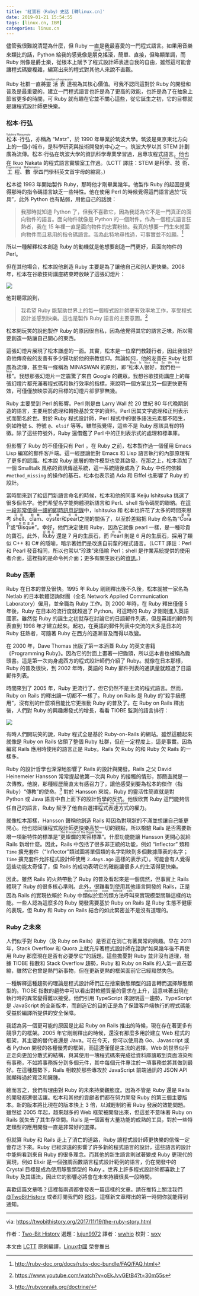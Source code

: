 ```yaml
---
title: '紅寶石（Ruby）史話 [轉linux.cn]'
date: 2019-01-21 15:54:55
tags: [linux.cn, IBM]
categories: linux.cn
---
```

儘管我很難說清楚為什麼，但 Ruby 一直是我最喜愛的一門程式語言。如果用音樂來類比的話，Python 給我的感覺像是<ruby>朋克搖滾<rt>punk rock</rt></ruby>，簡單、直接，但略顯單調，而 Ruby 則像是爵士樂，從根本上賦予了程式設計師表達自我的自由，雖然這可能會讓程式碼變複雜，編寫出來的程式對其他人來說不直觀。

Ruby 社群一直將<ruby>靈活表達<rt>freedom of expression</rt></ruby>視為其核心價值。可我不認同這對於 Ruby 的開發和普及是最重要的。建立一門程式語言也許是為了更高的效能，也許是為了在抽象上節省更多的時間，可 Ruby 就有趣在它並不關心這些，從它誕生之初，它的目標就是讓程式設計師更快樂。

<!-- more --> 

### 松本·行弘

<ruby>松本·行弘<rt>Yukihiro Matsumoto</rt></ruby>，亦稱為 “Matz”，於 1990 年畢業於筑波大學。筑波是東京東北方向上的一個小城市，是科學研究與技術開發的中心之一。筑波大學以其 STEM 計劃廣為流傳。松本·行弘在筑波大學的資訊科學專業學習過，且專攻程式語言。他也在 Ikuo Nakata 的程式語言實驗室工作過。（LCTT 譯註：STEM 是<ruby>科學<rt>Science</rt></ruby>、<ruby>技術<rt>Technology</rt></ruby>、<ruby>工程<rt>Engineering</rt></ruby>、<ruby>數學<rt>Mathematics</rt></ruby>四門學科英文首字母的縮寫。）

松本從 1993 年開始製作 Ruby，那時他才剛畢業幾年。他製作 Ruby 的起因是覺得那時的指令碼語言缺乏一些特性。他在使用 Perl 的時候覺得這門語言過於“玩具”，此外 Python 也有點弱，用他自己的話說：

> 我那時就知道 Python 了，但我不喜歡它，因為我認為它不是一門真正的面向物件的語言。面向物件就像是 Python 的一個附件。作為一個程式語言狂熱者，我在 15 年裡一直是面向物件的忠實粉絲。我真的想要一門生來就面向物件而且易用的指令碼語言。我為此特地尋找過，可事實並不如願。[^1]

所以一種解釋松本創造 Ruby 的動機就是他想要創造一門更好，且面向物件的 Perl。

但在其他場合，松本說他創造 Ruby 主要是為了讓他自己和別人更快樂。2008 年，松本在谷歌技術講座結束時放映了這張幻燈片：

![][1]

他對聽眾說到，

> 我希望 Ruby 能幫助世界上的每一個程式設計師更有效率地工作，享受程式設計並感到快樂。這也是製作 Ruby 語言的主要意圖。[^2]

松本開玩笑的說他製作 Ruby 的原因很自私，因為他覺得其它的語言乏味，所以需要創造一點讓自己開心的東西。

這張幻燈片展現了松本謙虛的一面。其實，松本是一位摩門教踐行者，因此我很好奇他傳奇般的友善有多少歸功於他的宗教信仰。無論如何，他的友善在 Ruby 社群廣為流傳，甚至有一條稱為 MINASWAN 的原則，即“<ruby>松本人很好，我們也一樣<rt>Matz Is Nice And So We Are Nice</rt></ruby>”。我想那張幻燈片一定震驚了來自 Google 的觀眾。我想谷歌技術講座上的每張幻燈片都充滿著程式碼和執行效率的指標，來說明一個方案比另一個更快更有效，可僅僅放映崇高的目標的幻燈片卻寥寥無幾。

Ruby 主要受到 Perl 的影響。Perl 則是由 Larry Wall 於 20 世紀 80 年代晚期創造的語言，主要用於處理和轉換基於文字的資料。Perl 因其文字處理和正則表示式而聞名於世。對於 Ruby 程式設計師，Perl 程式中的很多語法元素都不陌生，例如符號 `$`、符號 `@`、`elsif` 等等。雖然我覺得，這些不是 Ruby 應該具有的特徵。除了這些符號外，Ruby 還借鑑了 Perl 中的正則表示式的處理和標準庫。

但影響了 Ruby 的不僅僅只有 Perl 。在 Ruby 之前，松本製作過一個僅用 Emacs Lisp 編寫的郵件客戶端。這一經歷讓他對 Emacs 和 Lisp 語言執行的內部原理有了更多的認識。松本說 Ruby 底層的物件模型也受其啟發。在那之上，松本添加了一個 Smalltalk 風格的資訊傳遞系統，這一系統隨後成為了 Ruby 中任何依賴 `#method_missing` 的操作的基石。松本也表示過 Ada 和 Eiffel 也影響了 Ruby 的設計。

當時間來到了給這門新語言命名的時候，松本和他的同事 Keiju Ishitsuka 挑選了很多個名字。他們希望名字能夠體現新語言和 Perl、shell 指令碼間的聯絡。在[這一段非常值得一讀的即時訊息記錄][2]中，Ishitsuka 和 松本也許花了太多的時間來思考 <ruby>shell<rt>貝殼</rt></ruby>、<ruby>clam<rt>蛤蠣</rt></ruby>、<ruby>oyster<rt>牡蠣</rt></ruby>和<ruby>pearl<rt>珍珠</rt></ruby>之間的關係了，以至於差點把 Ruby 命名為“<ruby>Coral<rt>珊瑚蟲</rt></ruby>”或“<ruby>Bisque<rt>貝類濃湯</rt></ruby>”。幸好，他們決定使用 Ruby，因為它就像 pearl 一樣，是一種珍貴的寶石。此外，<ruby>Ruby<rt>紅寶石</rt></ruby> 還是 7 月的生辰石，而 <ruby>Pearl<rt>珍珠</rt></ruby> 則是 6 月的生辰石，採用了類似 C++ 和 C# 的隱喻，暗示著她們是改進自前輩的程式語言。（LCTT 譯註：Perl 和 Pearl 發音相同，所以也常以“珍珠”來借喻 Perl；shell 是作業系統提供的使用者介面，這裡指的是命令列介面；更多有關生辰石的[資訊](https://zh.wikipedia.org/zh-hans/%E8%AA%95%E7%94%9F%E7%9F%B3)。）

### Ruby 西漸

Ruby 在日本的普及很快。1995 年 Ruby 剛剛釋出後不久後，松本就被一家名為 Netlab 的日本軟體諮詢財團（全名 Network Applied Communication Laboratory）僱用，並全職為 Ruby 工作。到 2000 年時，在 Ruby 釋出僅僅 5 年後，Ruby 在日本的流行度就超過了 Python。可這時的 Ruby 才剛剛進入英語國家。雖然從 Ruby 的誕生之初就存在討論它的日語郵件列表，但是英語的郵件列表直到 1998 年才建立起來。起初，在英語的郵件列表中交流的大多是日本的 Ruby 狂熱者，可隨著 Ruby 在西方的逐漸普及而得以改變。

在 2000 年，Dave Thomas 出版了第一本涵蓋 Ruby 的英文書籍《Programming Ruby》。因為它的封面上畫著一把鋤頭，所以這本書也被稱為鋤頭書。這是第一次向身處西方的程式設計師們介紹了 Ruby。就像在日本那樣，Ruby 的普及很快，到 2002 年時，英語的 Ruby 郵件列表的通訊量就超過了日語郵件列表。

時間來到了 2005 年，Ruby 更流行了，但它仍然不是主流的程式語言。然而，Ruby on Rails 的釋出讓一切都不一樣了。Ruby on Rails 是 Ruby 的“殺手級應用”，沒有別的什麼項目能比它更推動 Ruby 的普及了。在 Ruby on Rails 釋出後，人們對 Ruby 的興趣爆發式的增長，看看 TIOBE 監測的語言排行：

![][3]

有時人們開玩笑的說，Ruby 程式全是基於 Ruby-on-Rails 的網站。雖然這聽起來就像是 Ruby on Rails 佔領了整個 Ruby 社群，但在一定程度上，這是事實。因為編寫 Rails 應用時使用的語言正是 Ruby。Rails 欠 Ruby 的和 Ruby 欠 Rails 的一樣多。

Ruby 的設計哲學也深深地影響了 Rails 的設計與開發。Rails 之父 David Heinemeier Hansson 常常提起他第一次與 Ruby 的接觸的情形，那簡直就是一次傳教。他說，那種經歷簡直太有感召力了，讓他感受到要為松本的傑作（指 Ruby）“傳教”的使命。[^3] 對於 Hansson 來說，Ruby 的靈活性簡直就是對 Python 或 Java 語言中自上而下的設計哲學的反抗。他很欣賞 Ruby 這門能夠信任自己的語言，Ruby 賦予了他自由選擇<ruby>程式表達方式<rt>express his programs</rt></ruby>的權力。

就像松本那樣，Hansson 聲稱他創造 Rails 時因為對現狀的不滿並想讓自己能更開心。他也認同讓程式設計師更快樂高於一切的觀點，所以檢驗 Rails 是否需要新增一項新特性的標準是“<ruby>更燦爛的笑容標準<rt>The Principle of The Bigger Smile</rt></ruby>”。什麼功能能讓 Hansson 更開心就給 Rails 新增什麼。因此，Rails 中包括了很多非正統的功能，例如 “Inflector” 類和 `Time` 擴充套件（“Inflector”類試圖將單個類的名字對映到多個數據庫表的名字；`Time` 擴充套件允許程式設計師使用 `2.days.ago` 這樣的表示式）。可能會有人覺得這些功能太奇怪了，但 Rails 的成功表明它的確能讓很多人的生活得更快樂。

因此，雖然 Rails 的火熱帶動了 Ruby 的普及看起來是一個偶然，但事實上 Rails 體現了 Ruby 的很多核心準則。此外，很難看到使用其他語言開發的 Rails，正是因為 Rails 的實現依賴於 Ruby 中<ruby>類似於宏的類方法呼叫<rt>macro-like class method calls</rt></ruby>來實現模型關聯這樣的功能。一些人認為這麼多的 Ruby 開發需要基於 Ruby on Rails 是 Ruby 生態不健康的表現，但 Ruby 和 Ruby on Rails 結合的如此緊密並不是沒有道理的。

### Ruby 之未來  

人們似乎對 Ruby（及 Ruby on Rails）是否正在消亡有著異常的興趣。早在 2011 年，Stack Overflow 和 Quora 上就充斥著程式設計師在諮詢“如果幾年後不再使用 Ruby 那麼現在是否有必要學它”的話題。這些擔憂對 Ruby 並非沒有道理，根據 TIOBE 指數和 Stack Overflow 趨勢，Ruby 和 Ruby on Rails 的人氣一直在萎縮，雖然它也曾是熱門新事物，但在更新更熱的框架面前它已經黯然失色。

一種解釋這種趨勢的理論是程式設計師們正在捨棄動態類型的語言轉而選擇靜態類型的。TIOBE 指數的趨勢中可以看出對軟體質量的需求在上升，這意味著出現在執行時的異常變得難以接受。他們引用 TypeScript 來說明這一趨勢，TypeScript 是 JavaScript 的全新版本，而創造它的目的正是為了保證客戶端執行的程式碼能受益於編譯所提供的安全保障。

我認為另一個更可能的原因是比起 Ruby on Rails 推出的時候，現在存在著更多有競爭力的框架。2005 年它剛剛釋出的時候，還沒有那麼多用於建立 Web 程式的框架，其主要的替代者還是 Java。可在今天，你可以使用為 Go、Javascript 或者 Python 開發的各種優秀的框架，而這還僅僅是主流的選擇。Web 的世界似乎正走向更加分散式的結構，與其使用一塊程式碼來完成從資料庫讀取到頁面渲染所有事務，不如將事務拆分到多個元件，其中每個元件專注於一項事務並將其做到最好。在這種趨勢下，Rails 相較於那些專攻於 JavaScript 前端通訊的 JSON API 就顯得過於寬泛和臃腫。

總而言之，我們有理由對 Ruby 的未來持樂觀態度。因為不管是 Ruby 還是 Rails 的開發都還很活躍。松本和其他的貢獻者們都在努力開發 Ruby 的第三個主要版本。新的版本將比現在的版本快上 3 倍，以減輕制約著 Ruby 發展的效能問題。雖然從 2005 年起，越來越多的 Web 框架被開發出來，但這並不意味著 Ruby on Rails 就失去了其生存空間。Rails 是一個富有大量功能的成熟的工具，對於一些特定類型的應用開發一直是非常好的選擇。

但就算 Ruby 和 Rails 走上了消亡的道路，Ruby 讓程式設計師更快樂的信條一定會存活下來。Ruby 已經深遠的影響了許多新的程式語言的設計，這些語言的設計中能夠看到來自 Ruby 的很多理念。而其他的新生語言則試著變成 Ruby 更現代的實現，例如 Elixir 是一個強調函數語言程式設計範例的語言，仍在開發中的 Crystal 目標是成為使用靜態類型的 Ruby 。世界上許多程式設計師都喜歡上了 Ruby 及其語法，因此它的影響必將會在未來持續很長一段時間。

喜歡這篇文章嗎？這裡每兩週都會發表一篇這樣的文章。請在推特上關注我們 [@TwoBitHistory][4] 或者訂閱我們的 [RSS][5]，這樣新文章釋出的第一時間你就能得到通知。

[^1]: http://ruby-doc.org/docs/ruby-doc-bundle/FAQ/FAQ.html
[^2]: https://www.youtube.com/watch?v=oEkJvvGEtB4?t=30m55s
[^3]: http://rubyonrails.org/doctrine/

--------------------------------------------------------------------------------

via: https://twobithistory.org/2017/11/19/the-ruby-story.html

作者：[Two-Bit History][a]
選題：[lujun9972][b]
譯者：[wwhio](https://github.com/wwhio)
校對：[wxy](https://github.com/wxy)

本文由 [LCTT](https://github.com/LCTT/TranslateProject) 原創編譯，[Linux中國](https://linux.cn/) 榮譽推出

[a]: https://twobithistory.org
[b]: https://github.com/lujun9972
[1]: https://twobithistory.org/images/matz.png
[2]: http://blade.nagaokaut.ac.jp/cgi-bin/scat.rb/ruby/ruby-talk/88819
[3]: https://twobithistory.org/images/tiobe_ruby.png
[4]: https://twitter.com/TwoBitHistory
[5]: https://twobithistory.org/feed.xml
